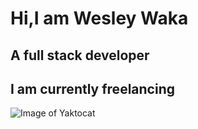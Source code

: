 # Hi,I am Wesley Waka
## A full stack developer
## I am currently freelancing


![Image of Yaktocat](https://octodex.github.com/images/yaktocat.png)


